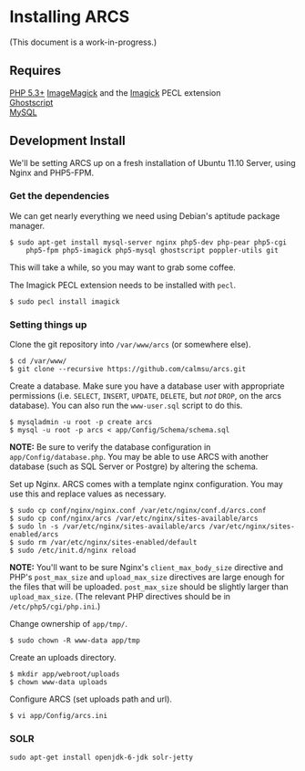 Installing ARCS
===============
(This document is a work-in-progress.)

Requires
--------
[PHP 5.3+](http://php.net)
[ImageMagick](http://imagemagick.org)
and the [Imagick](http://php.net/manual/en/book.imagick.php) PECL extension  
[Ghostscript](http://www.ghostscript.com)   
[MySQL](http://mysql.com)  

Development Install
-------------------
We'll be setting ARCS up on a fresh installation of Ubuntu 11.10 Server, using
Nginx and PHP5-FPM.

### Get the dependencies ###

We can get nearly everything we need using Debian's aptitude package
manager.

    $ sudo apt-get install mysql-server nginx php5-dev php-pear php5-cgi
        php5-fpm php5-imagick php5-mysql ghostscript poppler-utils git

This will take a while, so you may want to grab some coffee.

The Imagick PECL extension needs to be installed with `pecl`.

    $ sudo pecl install imagick
   
### Setting things up ###

Clone the git repository into `/var/www/arcs` (or somewhere else).
     
    $ cd /var/www/
    $ git clone --recursive https://github.com/calmsu/arcs.git
     
Create a database. Make sure you have a database user with appropriate
permissions (i.e. `SELECT`, `INSERT`, `UPDATE`, `DELETE`, but *not* `DROP`, on 
the arcs database). You can also run the `www-user.sql` script to do this.
    
    $ mysqladmin -u root -p create arcs
    $ mysql -u root -p arcs < app/Config/Schema/schema.sql
    
**NOTE:** Be sure to verify the database configuration in 
`app/Config/database.php`. You may be able to use ARCS with another database 
(such as SQL Server or Postgre) by altering the schema.

Set up Nginx. ARCS comes with a template nginx configuration. You may use
this and replace values as necessary.
     
    $ sudo cp conf/nginx/nginx.conf /var/etc/nginx/conf.d/arcs.conf
    $ sudo cp conf/nginx/arcs /var/etc/nginx/sites-available/arcs
    $ sudo ln -s /var/etc/nginx/sites-available/arcs /var/etc/nginx/sites-enabled/arcs
    $ sudo rm /var/etc/nginx/sites-enabled/default
    $ sudo /etc/init.d/nginx reload
     
**NOTE:** You'll want to be sure Nginx's `client_max_body_size` directive and
PHP's `post_max_size` and `upload_max_size` directives are large enough for the
files that will be uploaded. `post_max_size` should be slightly larger than 
`upload_max_size`. (The relevant PHP directives should be in 
`/etc/php5/cgi/php.ini`.)

Change ownership of `app/tmp/`.
   
    $ sudo chown -R www-data app/tmp

Create an uploads directory.   
      
    $ mkdir app/webroot/uploads
    $ chown www-data uploads
  
Configure ARCS (set uploads path and url).
     
    $ vi app/Config/arcs.ini

### SOLR ###

    sudo apt-get install openjdk-6-jdk solr-jetty
